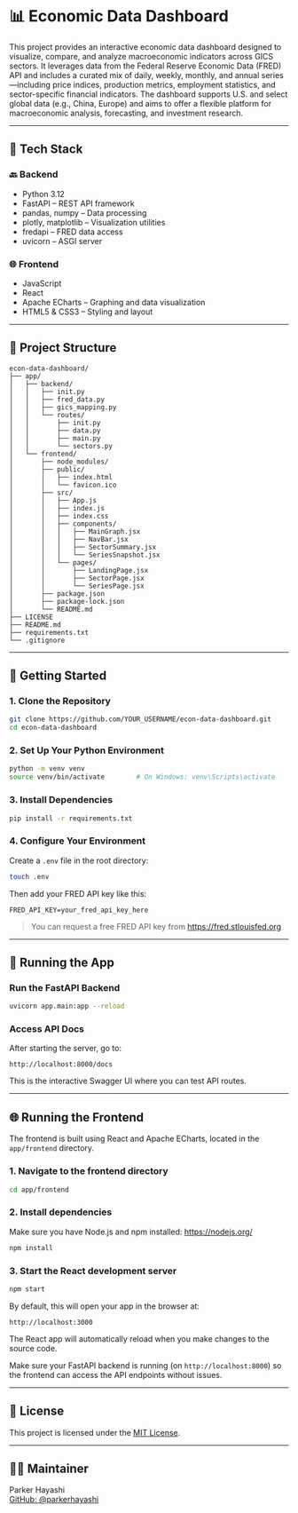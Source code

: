 # 📊 Economic Data Dashboard

This project provides an interactive economic data dashboard designed to visualize, compare, and analyze macroeconomic indicators across GICS sectors. It leverages data from the Federal Reserve Economic Data (FRED) API and includes a curated mix of daily, weekly, monthly, and annual series—including price indices, production metrics, employment statistics, and sector-specific financial indicators. The dashboard supports U.S. and select global data (e.g., China, Europe) and aims to offer a flexible platform for macroeconomic analysis, forecasting, and investment research.

---

## 🧰 Tech Stack

### 🔙 Backend
- Python 3.12
- FastAPI – REST API framework
- pandas, numpy – Data processing
- plotly, matplotlib – Visualization utilities
- fredapi – FRED data access
- uvicorn – ASGI server

### 🌐 Frontend
- JavaScript
- React
- Apache ECharts – Graphing and data visualization
- HTML5 & CSS3 – Styling and layout
  
---

## 📁 Project Structure

```
econ-data-dashboard/
├── app/
│   ├── backend/
│   │   ├── init.py
│   │   ├── fred_data.py
│   │   ├── gics_mapping.py
│   │   └── routes/
│   │       ├── init.py
│   │       ├── data.py
│   │       ├── main.py
│   │       └── sectors.py
│   └── frontend/
│       ├── node_modules/
│       ├── public/
│       │   ├── index.html
│       │   └── favicon.ico
│       ├── src/
│       │   ├── App.js
│       │   ├── index.js
│       │   ├── index.css
│       │   ├── components/
│       │   │   ├── MainGraph.jsx
│       │   │   ├── NavBar.jsx
│       │   │   ├── SectorSummary.jsx
│       │   │   └── SeriesSnapshot.jsx
│       │   └── pages/
│       │       ├── LandingPage.jsx
│       │       ├── SectorPage.jsx
│       │       └── SeriesPage.jsx
│       ├── package.json
│       ├── package-lock.json
│       └── README.md
├── LICENSE
├── README.md
├── requirements.txt
└── .gitignore
```

---

## 🚀 Getting Started

### 1. Clone the Repository
```bash
git clone https://github.com/YOUR_USERNAME/econ-data-dashboard.git
cd econ-data-dashboard
```

### 2. Set Up Your Python Environment
```bash
python -m venv venv
source venv/bin/activate        # On Windows: venv\Scripts\activate
```

### 3. Install Dependencies
```bash
pip install -r requirements.txt
```

### 4. Configure Your Environment

Create a `.env` file in the root directory:

```bash
touch .env
```

Then add your FRED API key like this:
```env
FRED_API_KEY=your_fred_api_key_here
```

> You can request a free FRED API key from https://fred.stlouisfed.org

---

## 🧪 Running the App

### Run the FastAPI Backend
```bash
uvicorn app.main:app --reload
```

### Access API Docs
After starting the server, go to:
```
http://localhost:8000/docs
```
This is the interactive Swagger UI where you can test API routes.

---

## 🌐 Running the Frontend

The frontend is built using React and Apache ECharts, located in the `app/frontend` directory.

### 1. Navigate to the frontend directory
```bash
cd app/frontend
```

### 2. Install dependencies
Make sure you have Node.js and npm installed: https://nodejs.org/
```bash
npm install
```

### 3. Start the React development server
```bash
npm start
```

By default, this will open your app in the browser at:
```
http://localhost:3000
```

The React app will automatically reload when you make changes to the source code.

Make sure your FastAPI backend is running (on `http://localhost:8000`) so the frontend can access the API endpoints without issues.

---

## 🧾 License

This project is licensed under the [MIT License](LICENSE).

---

## 🙋‍♂️ Maintainer

Parker Hayashi  
[GitHub: @parkerhayashi](https://github.com/parkerhayashi)
